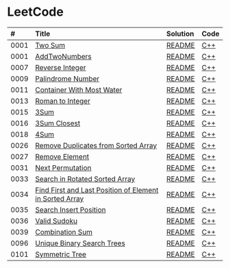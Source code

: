 # LeetCode
|#|Title|Solution|Code|
|:-|:-|:-|:-|
|0001|[Two Sum](https://leetcode.com/problems/two-sum/)|[README]()|[C++](https://github.com/liujianfengv/LeetCode/blob/main/src/TwoSum.cpp)|
|0001|[AddTwoNumbers](https://leetcode.com/problems/add-two-numbers/)|[README]()|[C++](https://github.com/liujianfengv/LeetCode/blob/main/src/AddTwoNumbers.cpp)|
|0007|[Reverse Integer](https://leetcode.com/problems/reverse-integer/)|[README]()|[C++](https://github.com/liujianfengv/LeetCode/blob/main/src/Reverse%20Integer.cpp)|
|0009|[Palindrome Number](https://leetcode.com/problems/palindrome-number/)|[README]()|[C++](https://github.com/liujianfengv/LeetCode/blob/main/src/Palindrome%20Number.cpp)|
|0011|[Container With Most Water](https://leetcode.com/problems/container-with-most-water/)|[README]()|[C++](https://github.com/liujianfengv/LeetCode/blob/main/src/Container%20With%20Most%20Water.cpp)|
|0013|[Roman to Integer](https://leetcode.com/problems/roman-to-integer/)|[README]()|[C++](https://github.com/liujianfengv/LeetCode/blob/main/src/Roman%20to%20Intger.cpp)|
|0015|[3Sum](https://leetcode.com/problems/3sum)|[README]()|[C++](https://github.com/liujianfengv/LeetCode/blob/main/src/3Sum.cpp)|
|0016|[3Sum Closest](https://leetcode.com/problems/3sum-closest)|[README]()|[C++](https://github.com/liujianfengv/LeetCode/blob/main/src/3Sum%20Closest.cpp)|
|0018|[4Sum](https://leetcode.com/problems/4sum)|[README]()|[C++](https://github.com/liujianfengv/LeetCode/blob/main/src/4Sum.cpp)|
|0026|[Remove Duplicates from Sorted Array](https://leetcode.com/problems/remove-duplicates-from-sorted-array)|[README]()|[C++](https://github.com/liujianfengv/LeetCode/blob/main/src/Remove%20Duplicates%20from%20Sorted%20Array.cpp)|
|0027|[Remove Element](https://leetcode.com/problems/remove-element)|[README]()|[C++](https://github.com/liujianfengv/LeetCode/blob/main/src/Remove%20Element.cpp)|
|0031|[Next Permutation](https://leetcode.com/problems/next-permutation)|[README]()|[C++](https://github.com/liujianfengv/LeetCode/blob/main/src/NextPermutation.cpp)|
|0033|[Search in Rotated Sorted Array](https://leetcode.com/problems/search-in-rotated-sorted-array)|[README]()|[C++](https://github.com/liujianfengv/LeetCode/blob/main/src/Search%20in%20Rotated%20Sorted%20Array.cpp)|
|0034|[Find First and Last Position of Element in Sorted Array](https://leetcode.com/problems/find-first-and-last-position-of-element-in-sorted-array)|[README]()|[C++](https://github.com/liujianfengv/LeetCode/blob/main/src/Find%20First%20and%20Last%20Position%20of%20Element%20in%20Sorted%20Array.cpp)|
|0035|[Search Insert Position](https://leetcode.com/problems/search-insert-position)|[README]()|[C++](https://github.com/liujianfengv/LeetCode/blob/main/src/Search%20Insert%20Position.cpp)|
|0036|[Valid Sudoku](https://leetcode.com/problems/valid-sudoku)|[README]()|[C++](https://github.com/liujianfengv/LeetCode/blob/main/src/Valid%20Sudoku.cpp)|
|0039|[Combination Sum](https://leetcode.com/problems/combination-sum)|[README]()|[C++](https://github.com/liujianfengv/LeetCode/blob/main/src/Combination%20Sum.cpp)|
|0096|[Unique Binary Search Trees](https://leetcode.com/problems/unique-binary-search-trees)|[README]()|[C++](https://github.com/liujianfengv/LeetCode/blob/main/src/96UniqueBinarySearchTrees.cpp)|
|0101|[Symmetric Tree](https://leetcode.com/problems/symmetric-tree/)|[README]()|[C++](https://github.com/liujianfengv/LeetCode/blob/main/src/101SymmetricTree.cpp)|
